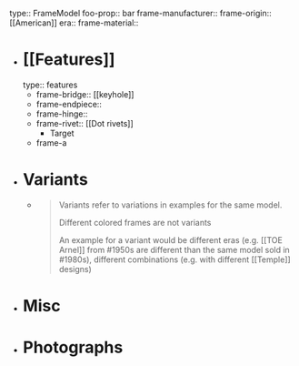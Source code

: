 type:: FrameModel
foo-prop:: bar
frame-manufacturer::
frame-origin:: [[American]] 
era::
frame-material::

- # [[Features]] 
  type:: features
	- frame-bridge:: [[keyhole]]
	- frame-endpiece::
	- frame-hinge::
	- frame-rivet:: [[Dot rivets]]
		- Target
	- frame-a
- # Variants
	- > Variants refer to variations in examples for the same model.
	  >
	  > Different colored frames are not variants
	  >
	  > An example for a variant would be different eras (e.g. [[TOE Arnel]] from #1950s are different than the same model sold in #1980s), different combinations (e.g. with different [[Temple]] designs)
- # Misc
- # Photographs